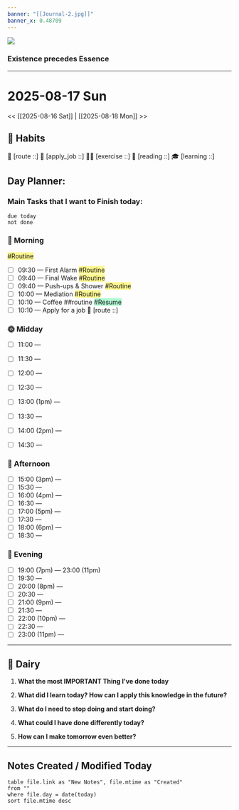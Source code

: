 ```yaml
---
banner: "[[Journal-2.jpg]]"
banner_x: 0.48709
---
```

![](https://www.youtube.com/watch?v=KwatUSh-6xY)
### Existence precedes Essence
---
# 2025-08-17 Sun
<< [[2025-08-16 Sat]] | [[2025-08-18 Mon]] >>
## 💪 Habits 
📍 [route ::] 
💼 [apply_job ::] 
🏃‍♂️ [exercise ::] 
🔖 [reading ::] 
🎓 [learning ::]
## Day Planner:
### Main Tasks that I want to Finish today:
```tasks
due today
not done
```
### 🌅 Morning
<span style="background:#fff88f">#Routine</span>
- [ ] 09:30 — First Alarm 
<span style="background:#fff88f">#Routine</span>
- [ ] 09:40 — Final Wake 
<span style="background:#fff88f">#Routine</span>
- [ ] 09:40 — Push-ups & Shower 
<span style="background:#fff88f">#Routine</span>
- [ ] 10:00 — Mediation 
<span style="background:#fff88f">#Routine</span>
- [ ] 10:10 — Coffee ##routine 
<span style="background:#affad1">#Resume</span>
- [ ] 10:10 — Apply for a job
📍 [route ::]
### 🌞 Midday
- [ ] 11:00 —  
- [ ] 11:30 —  
- [ ] 12:00 —  

- [ ] 12:30 —  
- [ ] 13:00 (1pm) —  
- [ ] 13:30 —  
- [ ] 14:00 (2pm) —    
- [ ] 14:30 —  
### 🌆 Afternoon
- [ ] 15:00 (3pm) —  
- [ ] 15:30 —  
- [ ] 16:00 (4pm) —  
- [ ] 16:30 —  
- [ ] 17:00 (5pm) —  
- [ ] 17:30 —  
- [ ] 18:00 (6pm) —  
- [ ] 18:30 — 
### 🌙 Evening
- [ ] 19:00 (7pm) —  23:00 (11pm)
- [ ] 19:30 —  
- [ ] 20:00 (8pm) —  
- [ ] 20:30 —  
- [ ] 21:00 (9pm) —  
- [ ] 21:30 —  
- [ ] 22:00 (10pm) —  
- [ ] 22:30 —  
- [ ] 23:00 (11pm) —  
---
## 📕 Dairy

1. **What the most IMPORTANT Thing I've done today**
	> 
2. **What did I learn today? How can I apply this knowledge in the future?**
	> 
3. **What do I need to stop doing and start doing?**
	> 
4. **What could I have done differently today?**
	> 
5. **How can I make tomorrow even better?**
	> 
---
##  Notes Created / Modified Today
```dataview
table file.link as "New Notes", file.mtime as "Created"
from ""
where file.day = date(today)
sort file.mtime desc
```

